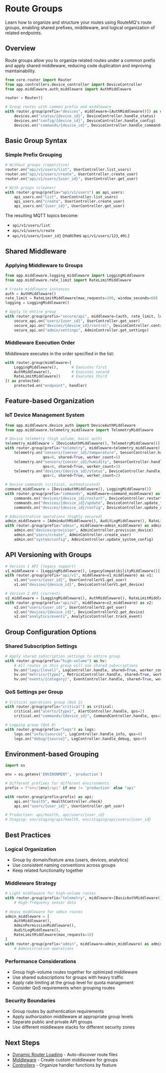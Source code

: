 # Route Groups

Learn how to organize and structure your routes using RouteMQ's route groups, enabling shared prefixes, middleware, and logical organization of related endpoints.

## Overview

Route groups allow you to organize related routes under a common prefix and apply shared middleware, reducing code duplication and improving maintainability.

```python
from core.router import Router
from app.controllers.device_controller import DeviceController
from app.middleware.auth_middleware import AuthMiddleware

router = Router()

# Group routes with common prefix and middleware
with router.group(prefix="devices", middleware=[AuthMiddleware()]) as devices:
    devices.on("status/{device_id}", DeviceController.handle_status)
    devices.on("config/{device_id}", DeviceController.handle_config)
    devices.on("commands/{device_id}", DeviceController.handle_commands)
```

## Basic Group Syntax

### Simple Prefix Grouping

```python
# Without groups (repetitive)
router.on("api/v1/users/list", UserController.list_users)
router.on("api/v1/users/create", UserController.create_user)
router.on("api/v1/users/{user_id}", UserController.get_user)

# With groups (cleaner)
with router.group(prefix="api/v1/users") as api_users:
    api_users.on("list", UserController.list_users)
    api_users.on("create", UserController.create_user)
    api_users.on("{user_id}", UserController.get_user)
```

The resulting MQTT topics become:
- `api/v1/users/list`
- `api/v1/users/create`
- `api/v1/users/{user_id}` (matches `api/v1/users/123`, etc.)

## Shared Middleware

### Applying Middleware to Groups

```python
from app.middleware.logging_middleware import LoggingMiddleware
from app.middleware.rate_limit import RateLimitMiddleware

# Create middleware instances
auth = AuthMiddleware()
rate_limit = RateLimitMiddleware(max_requests=100, window_seconds=60)
logging = LoggingMiddleware()

# Apply to entire group
with router.group(prefix="secure/api", middleware=[auth, rate_limit, logging]) as secure_api:
    secure_api.on("users/{user_id}", UserController.get_user)
    secure_api.on("devices/{device_id}/control", DeviceController.control)
    secure_api.on("admin/settings", AdminController.get_settings)
```

### Middleware Execution Order

Middleware executes in the order specified in the list:

```python
with router.group(middleware=[
    LoggingMiddleware(),      # Executes first
    AuthMiddleware(),         # Executes second  
    RateLimitMiddleware()     # Executes third
]) as protected:
    protected.on("endpoint", handler)
```

## Feature-based Organization

### IoT Device Management System

```python
from app.middleware.device_auth import DeviceAuthMiddleware
from app.middleware.telemetry_middleware import TelemetryMiddleware

# Device telemetry (high volume, basic auth)
telemetry_middleware = [DeviceAuthMiddleware(), TelemetryMiddleware()]
with router.group(prefix="telemetry", middleware=telemetry_middleware) as telemetry:
    telemetry.on("sensors/{sensor_id}/temperature", SensorController.handle_temperature, 
                 qos=0, shared=True, worker_count=5)
    telemetry.on("sensors/{sensor_id}/humidity", SensorController.handle_humidity,
                 qos=0, shared=True, worker_count=3)
    telemetry.on("devices/{device_id}/status", DeviceController.handle_status,
                 qos=1, shared=True, worker_count=2)

# Device commands (critical, authenticated)
command_middleware = [DeviceAuthMiddleware(), LoggingMiddleware()]
with router.group(prefix="commands", middleware=command_middleware) as commands:
    commands.on("devices/{device_id}/restart", DeviceController.restart, qos=2)
    commands.on("devices/{device_id}/update", DeviceController.update_firmware, qos=2)
    commands.on("devices/{device_id}/config", DeviceController.update_config, qos=1)

# Administrative operations (highly secured)
admin_middleware = [AdminAuthMiddleware(), AuditLogMiddleware(), RateLimitMiddleware(10, 60)]
with router.group(prefix="admin", middleware=admin_middleware) as admin:
    admin.on("devices/provision", AdminController.provision_device)
    admin.on("users/create", AdminController.create_user)
    admin.on("system/config", AdminController.update_system_config)
```

## API Versioning with Groups

```python
# Version 1 API (legacy support)
v1_middleware = [LoggingMiddleware(), LegacyCompatibilityMiddleware()]
with router.group(prefix="api/v1", middleware=v1_middleware) as v1:
    v1.on("users/{user_id}", UserControllerV1.get_user)
    v1.on("devices/{device_id}", DeviceControllerV1.get_device)

# Version 2 API (current)
v2_middleware = [LoggingMiddleware(), AuthMiddleware(), RateLimitMiddleware(200, 60)]
with router.group(prefix="api/v2", middleware=v2_middleware) as v2:
    v2.on("users/{user_id}", UserControllerV2.get_user)
    v2.on("devices/{device_id}", DeviceControllerV2.get_device)
    v2.on("analytics/events", AnalyticsController.track_event)
```

## Group Configuration Options

### Shared Subscription Settings

```python
# Apply shared subscription settings to entire group
with router.group(prefix="high-volume") as hv:
    # All routes in this group will use shared subscriptions
    hv.on("logs/{level}", LogController.handle, shared=True, worker_count=8)
    hv.on("metrics/{type}", MetricsController.handle, shared=True, worker_count=5)
    hv.on("events/{category}", EventController.handle, shared=True, worker_count=10)
```

### QoS Settings per Group

```python
# Critical operations group (QoS 2)
with router.group(prefix="critical") as critical:
    critical.on("alerts/{type}", AlertController.handle, qos=2)
    critical.on("commands/{device_id}", CommandController.handle, qos=2)

# Logging group (QoS 0)  
with router.group(prefix="logs") as logs:
    logs.on("info/{source}", LogController.handle_info, qos=0)
    logs.on("debug/{source}", LogController.handle_debug, qos=0)
```

## Environment-based Grouping

```python
import os

env = os.getenv('ENVIRONMENT', 'production')

# Different prefixes for different environments
prefix = f"env/{env}/api" if env != 'production' else "api"

with router.group(prefix=prefix) as api:
    api.on("health", HealthController.check)
    api.on("users/{user_id}", UserController.get_user)

# Production: api/health, api/users/{user_id}
# Staging: env/staging/api/health, env/staging/api/users/{user_id}
```

## Best Practices

### Logical Organization

- Group by domain/feature area (users, devices, analytics)
- Use consistent naming conventions across groups
- Keep related functionality together

### Middleware Strategy

```python
# Light middleware for high-volume routes
with router.group(prefix="telemetry", middleware=[BasicAuthMiddleware()]) as telemetry:
    # High-frequency sensor data
    
# Heavy middleware for admin routes  
admin_middleware = [
    AuthMiddleware(),
    AdminPermissionMiddleware(), 
    AuditLogMiddleware(),
    RateLimitMiddleware(max_requests=10)
]
with router.group(prefix="admin", middleware=admin_middleware) as admin:
    # Administrative operations
```

### Performance Considerations

- Group high-volume routes together for optimized middleware
- Use shared subscriptions for groups with heavy traffic
- Apply rate limiting at the group level for quota management
- Consider QoS requirements when grouping routes

### Security Boundaries

- Group routes by authentication requirements
- Apply authorization middleware at appropriate group levels
- Separate public and private API groups
- Use different middleware stacks for different security zones

## Next Steps

- [Dynamic Router Loading](dynamic-loading.md) - Auto-discover route files
- [Middleware](../middleware/README.md) - Create custom middleware for groups
- [Controllers](../controllers/README.md) - Organize handler functions by feature
